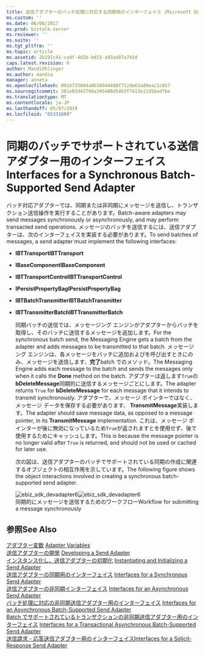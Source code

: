 ```yaml
---
title: 送信アダプターのバッチ処理に対応する同期用のインターフェイス |Microsoft Docs
ms.custom: ''
ms.date: 06/08/2017
ms.prod: biztalk-server
ms.reviewer: ''
ms.suite: ''
ms.tgt_pltfrm: ''
ms.topic: article
ms.assetid: 2b191c41-ca4f-4d2b-bd15-a93ad87a743d
caps.latest.revision: 9
author: MandiOhlinger
ms.author: mandia
manager: anneta
ms.openlocfilehash: 091b735604a0b38044498f712de63ad9eac1c057
ms.sourcegitcommit: 381e83d43796a345488d54b3f7413e11d56ad7be
ms.translationtype: MT
ms.contentlocale: ja-JP
ms.lasthandoff: 05/07/2019
ms.locfileid: "65331609"
---
```

# <a name="interfaces-for-a-synchronous-batch-supported-send-adapter"></a><span data-ttu-id="3f092-102">同期のバッチでサポートされている送信アダプター用のインターフェイス</span><span class="sxs-lookup"><span data-stu-id="3f092-102">Interfaces for a Synchronous Batch-Supported Send Adapter</span></span>
<span data-ttu-id="3f092-103">バッチ対応アダプターでは、同期または非同期にメッセージを送信し、トランザクション送信操作を実行することがあります。</span><span class="sxs-lookup"><span data-stu-id="3f092-103">Batch-aware adapters may send messages synchronously or asynchronously, and may perform transacted send operations.</span></span> <span data-ttu-id="3f092-104">メッセージのバッチを送信するには、送信アダプターは、次のインターフェイスを実装する必要があります。</span><span class="sxs-lookup"><span data-stu-id="3f092-104">To send batches of messages, a send adapter must implement the following interfaces:</span></span>  
  
- <span data-ttu-id="3f092-105">**IBTTransport**</span><span class="sxs-lookup"><span data-stu-id="3f092-105">**IBTTransport**</span></span>  
  
- <span data-ttu-id="3f092-106">**IBaseComponent**</span><span class="sxs-lookup"><span data-stu-id="3f092-106">**IBaseComponent**</span></span>  
  
- <span data-ttu-id="3f092-107">**IBTTransportControl**</span><span class="sxs-lookup"><span data-stu-id="3f092-107">**IBTTransportControl**</span></span>  
  
- <span data-ttu-id="3f092-108">**IPersistPropertyBag**</span><span class="sxs-lookup"><span data-stu-id="3f092-108">**IPersistPropertyBag**</span></span>  
  
- <span data-ttu-id="3f092-109">**IBTBatchTransmitter**</span><span class="sxs-lookup"><span data-stu-id="3f092-109">**IBTBatchTransmitter**</span></span>  
  
- <span data-ttu-id="3f092-110">**IBTTransmitterBatch**</span><span class="sxs-lookup"><span data-stu-id="3f092-110">**IBTTransmitterBatch**</span></span>  
  
  <span data-ttu-id="3f092-111">同期バッチの送信では、メッセージング エンジンがアダプターからバッチを取得し、そのバッチに送信するメッセージを追加します。</span><span class="sxs-lookup"><span data-stu-id="3f092-111">For the synchronous batch send, the Messaging Engine gets a batch from the adapter and adds messages to be transmitted to that batch.</span></span> <span data-ttu-id="3f092-112">メッセージング エンジンは、各メッセージをバッチに追加およびを呼び出すときにのみ、メッセージを送信します、**完了**batch でのメソッド。</span><span class="sxs-lookup"><span data-stu-id="3f092-112">The Messaging Engine adds each message to the batch and sends the messages only when it calls the **Done** method on the batch.</span></span> <span data-ttu-id="3f092-113">アダプターは返します`True`の**bDeleteMessage**同期的に送信するメッセージごとにします。</span><span class="sxs-lookup"><span data-stu-id="3f092-113">The adapter returns `True` for **bDeleteMessage** for each message that it intends to transmit synchronously.</span></span> <span data-ttu-id="3f092-114">アダプターで、メッセージ ポインターではなく、メッセージ データを保存する必要があります、 **TransmitMessage**実装します。</span><span class="sxs-lookup"><span data-stu-id="3f092-114">The adapter should save message data, as opposed to a message pointer, in its **TransmitMessage** implementation.</span></span> <span data-ttu-id="3f092-115">これは、メッセージ ポインターが後に無効になっているため`True`が返されますとを使用せず、後で使用するためにキャッシュします。</span><span class="sxs-lookup"><span data-stu-id="3f092-115">This is because the message pointer is no longer valid after `True` is returned, and should not be used or cached for later use.</span></span>  
  
  <span data-ttu-id="3f092-116">次の図は、送信アダプターのバッチでサポートされている同期の作成に関連するオブジェクトの相互作用を示しています。</span><span class="sxs-lookup"><span data-stu-id="3f092-116">The following figure shows the object interactions involved in creating a synchronous batch-supported send adapter.</span></span>  
  
  <span data-ttu-id="3f092-117">![](../core/media/ebiz-sdk-devadapter6.gif "ebiz_sdk_devadapter6")</span><span class="sxs-lookup"><span data-stu-id="3f092-117">![](../core/media/ebiz-sdk-devadapter6.gif "ebiz_sdk_devadapter6")</span></span>  
  <span data-ttu-id="3f092-118">同期的にメッセージを送信するためのワークフロー</span><span class="sxs-lookup"><span data-stu-id="3f092-118">Workflow for submitting a message synchronously</span></span>  
  
## <a name="see-also"></a><span data-ttu-id="3f092-119">参照</span><span class="sxs-lookup"><span data-stu-id="3f092-119">See Also</span></span>  
 <span data-ttu-id="3f092-120">[アダプター変数](../core/adapter-variables.md) </span><span class="sxs-lookup"><span data-stu-id="3f092-120">[Adapter Variables](../core/adapter-variables.md) </span></span>  
 <span data-ttu-id="3f092-121">[送信アダプターの開発](../core/developing-a-send-adapter.md) </span><span class="sxs-lookup"><span data-stu-id="3f092-121">[Developing a Send Adapter](../core/developing-a-send-adapter.md) </span></span>  
 <span data-ttu-id="3f092-122">[インスタンス化し、送信アダプターの初期化](../core/instantiating-and-initializing-a-send-adapter.md) </span><span class="sxs-lookup"><span data-stu-id="3f092-122">[Instantiating and Initializing a Send Adapter](../core/instantiating-and-initializing-a-send-adapter.md) </span></span>  
 <span data-ttu-id="3f092-123">[送信アダプターの同期用のインターフェイス](../core/interfaces-for-a-synchronous-send-adapter.md) </span><span class="sxs-lookup"><span data-stu-id="3f092-123">[Interfaces for a Synchronous Send Adapter](../core/interfaces-for-a-synchronous-send-adapter.md) </span></span>  
 <span data-ttu-id="3f092-124">[送信アダプターの非同期インターフェイス](../core/interfaces-for-an-asynchronous-send-adapter.md) </span><span class="sxs-lookup"><span data-stu-id="3f092-124">[Interfaces for an Asynchronous Send Adapter](../core/interfaces-for-an-asynchronous-send-adapter.md) </span></span>  
 <span data-ttu-id="3f092-125">[バッチ処理に対応の非同期送信アダプター用のインターフェイス](../core/interfaces-for-an-asynchronous-batch-supported-send-adapter.md) </span><span class="sxs-lookup"><span data-stu-id="3f092-125">[Interfaces for an Asynchronous Batch-Supported Send Adapter](../core/interfaces-for-an-asynchronous-batch-supported-send-adapter.md) </span></span>  
 <span data-ttu-id="3f092-126">[Batch でサポートされているトランザクションの非同期送信アダプター用のインターフェイス](../core/interfaces-for-a-transactional-asynchronous-batch-supported-send-adapter.md) </span><span class="sxs-lookup"><span data-stu-id="3f092-126">[Interfaces for a Transactional Asynchronous Batch-Supported Send Adapter](../core/interfaces-for-a-transactional-asynchronous-batch-supported-send-adapter.md) </span></span>  
 [<span data-ttu-id="3f092-127">送信請求 - 応答送信アダプター用のインターフェイス</span><span class="sxs-lookup"><span data-stu-id="3f092-127">Interfaces for a Solicit-Response Send Adapter</span></span>](../core/interfaces-for-a-solicit-response-send-adapter.md)